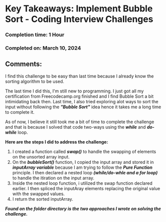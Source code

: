 # Key Takeaways: Implement Bubble Sort - Coding Interview Challenges
### Completion time: 1 Hour
### Completed on: March 10, 2024

## Comments:

I find this challenge to be easy than last time because I already know the sorting algorithm to be used. 

The last time I did this, I'm still new to programming. I just got all my certification from Freecodecamp.org finished and I find Bubble Sort a bit intimidating back then. Last time, I also tried exploring alot ways to sort the input without following the ***"Bubble Sort"*** idea hence it takes me a long time to complete it. 

As of now, I believe it still took me a bit of time to complete the challenge and that is because I solved that code two-ways using the ***while*** and ***do-while*** loop. 

**Here are the steps I did to address the challenge:**

1. I created a function called ***swap()*** to handle the swapping of elements on the unsorted array input.
2. On the ***bubbleSort()*** function, I copied the input array and stored it in ***inputArray variable*** because I am trying to follow the ***Pure Function*** principle.  I then declared a nested loop ***(while/do-whle and a for loop)*** to handle the itiration on the input array. 
3. Inside the nested loop function, i utilized the swap function declared earlier. I then spliced the inputAray elements replacing the original value with the swapped values. 
4. I return the sorted inputArray. 

***Found on the folder directory is the two approaches I wrote on solving the challenge.***

